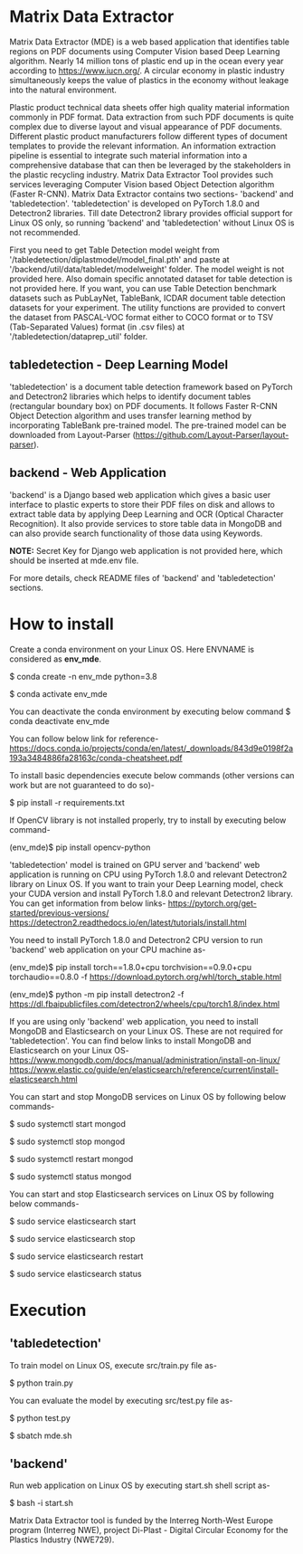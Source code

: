 # Matrix Data Extractor
Matrix Data Extractor (MDE) is a web based application that identifies table regions on PDF documents using Computer Vision based Deep Learning algorithm. Nearly 14 million tons of plastic end up in the ocean every year according to https://www.iucn.org/. A circular economy in plastic industry simultaneously keeps the value of plastics in the economy without leakage into the natural environment. 

Plastic product technical data sheets offer high quality material information commonly in PDF format. Data extraction from such PDF documents is quite complex due to diverse layout and visual appearance of PDF documents. Different plastic product manufacturers follow different types of document templates to provide the relevant information. An information extraction pipeline is essential to integrate such material information into a comprehensive database that can then be leveraged by the stakeholders in the plastic recycling industry. Matrix Data Extractor Tool provides such services leveraging Computer Vision based Object Detection algorithm (Faster R-CNN). Matrix Data Extractor contains two sections- 'backend' and 'tabledetection'. 'tabledetection' is developed on PyTorch 1.8.0 and Detectron2 libraries. Till date Detectron2 library provides official support for Linux OS only, so running 'backend' and 'tabledetection' without Linux OS is not recommended.

First you need to get Table Detection model weight from '/tabledetection/diplastmodel/model_final.pth' and paste at '/backend/util/data/tabledet/modelweight' folder. The model weight is not provided here. Also domain specific annotated dataset for table detection is not provided here. If you want, you can use Table Detection benchmark datasets such as PubLayNet, TableBank, ICDAR document table detection datasets for your experiment. The utility functions are provided to convert the dataset from PASCAL-VOC format either to COCO format or to TSV (Tab-Separated Values) format (in .csv files) at '/tabledetection/dataprep_util' folder. 

## tabledetection - Deep Learning Model
'tabledetection' is a document table detection framework based on PyTorch and Detectron2 libraries which helps to identify document tables (rectangular boundary box) on PDF documents. It follows Faster R-CNN Object Detection algorithm and uses transfer learning method by incorporating TableBank pre-trained model. The pre-trained model can be downloaded from Layout-Parser (https://github.com/Layout-Parser/layout-parser). 

## backend - Web Application
'backend' is a Django based web application which gives a basic user interface to plastic experts to store their PDF files on disk and allows to extract table data by applying Deep Learning and OCR (Optical Character Recognition). It also provide services to store table data in MongoDB and can also provide search functionality of those data using Keywords.

**NOTE:** Secret Key for Django web application is not provided here, which should be inserted at mde.env file. 

For more details, check README files of 'backend' and 'tabledetection' sections.

# How to install
Create a conda environment on your Linux OS. Here ENVNAME is considered as **env_mde**. 

$ conda create -n env_mde python=3.8

$ conda activate env_mde

You can deactivate the conda environment by executing below command
$ conda deactivate env_mde

You can follow below link for reference-
https://docs.conda.io/projects/conda/en/latest/_downloads/843d9e0198f2a193a3484886fa28163c/conda-cheatsheet.pdf 

To install basic dependencies execute below commands (other versions can work but are not guaranteed to do so)-

$ pip install -r requirements.txt

If OpenCV library is not installed properly, try to install by executing below command-

(env_mde)$ pip install opencv-python

'tabledetection' model is trained on GPU server and 'backend' web application is running on CPU using PyTorch 1.8.0 and relevant Detectron2 library on Linux OS. If you want to train your Deep Learning model, check your CUDA version and install PyTorch 1.8.0 and relevant Detectron2 library. You can get information from below links-
https://pytorch.org/get-started/previous-versions/
https://detectron2.readthedocs.io/en/latest/tutorials/install.html

You need to install PyTorch 1.8.0 and Detectron2 CPU version to run 'backend' web application on your CPU machine as-

(env_mde)$ pip install torch==1.8.0+cpu torchvision==0.9.0+cpu torchaudio==0.8.0 -f https://download.pytorch.org/whl/torch_stable.html

(env_mde)$ python -m pip install detectron2 -f https://dl.fbaipublicfiles.com/detectron2/wheels/cpu/torch1.8/index.html

If you are using only 'backend' web application, you need to install MongoDB and Elasticsearch on your Linux OS. These are not required for 'tabledetection'. You can find below links to install MongoDB and Elasticsearch on your Linux OS-
https://www.mongodb.com/docs/manual/administration/install-on-linux/
https://www.elastic.co/guide/en/elasticsearch/reference/current/install-elasticsearch.html

You can start and stop MongoDB services on Linux OS by following below commands-

$ sudo systemctl start mongod

$ sudo systemctl stop mongod

$ sudo systemctl restart mongod

$ sudo systemctl status mongod

You can start and stop Elasticsearch services on Linux OS by following below commands-

$ sudo service elasticsearch start	

$ sudo service elasticsearch stop

$ sudo service elasticsearch restart

$ sudo service elasticsearch status	

# Execution

## 'tabledetection'
To train model on Linux OS, execute src/train.py file as-

$ python train.py

You can evaluate the model by executing src/test.py file as-

$ python test.py

$ sbatch mde.sh

## 'backend'
Run web application on Linux OS by executing start.sh shell script as-

$ bash -i start.sh 

Matrix Data Extractor tool is funded by the Interreg North-West Europe program (Interreg NWE), project Di-Plast - Digital Circular Economy for the Plastics Industry (NWE729).


